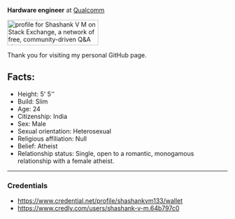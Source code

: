 **Hardware engineer** at [Qualcomm](https://www.qualcomm.com/) 

 <a href="https://stackexchange.com/users/17017739/shashank-v-m"><img src="https://stackexchange.com/users/flair/17017739.png" width="208" height="58" alt="profile for Shashank V M on Stack Exchange, a network of free, community-driven Q&amp;A sites" title="profile for Shashank V M on Stack Exchange, a network of free, community-driven Q&amp;A sites" /></a>

Thank you for visiting my personal GitHub page.

Facts:
------
- Height: 5' 5''
- Build: Slim
- Age: 24
- Citizenship: India
- Sex: Male
- Sexual orientation: Heterosexual
- Religious affiliation: Null
- Belief: Atheist
- Relationship status: Single, open to a romantic, monogamous relationship with a female atheist.
 
----
### Credentials 
- https://www.credential.net/profile/shashankvm133/wallet  
- https://www.credly.com/users/shashank-v-m.64b797c0 





